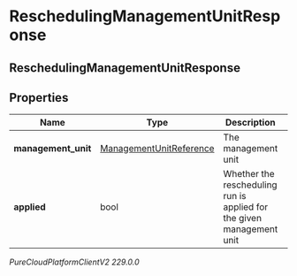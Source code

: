 # ReschedulingManagementUnitResponse

## ReschedulingManagementUnitResponse

## Properties

|Name | Type | Description | Notes|
|------------ | ------------- | ------------- | -------------|
| **management_unit** | [ManagementUnitReference](ManagementUnitReference) | The management unit | [optional] |
| **applied** | bool | Whether the rescheduling run is applied for the given management unit | [optional] |



_PureCloudPlatformClientV2 229.0.0_
